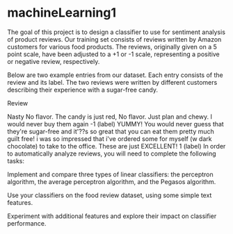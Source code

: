 # machineLearning1
The goal of this project is to design a classifier to use for sentiment analysis of product reviews. Our training set consists of reviews written by Amazon customers for various food products. The reviews, originally given on a 5 point scale, have been adjusted to a +1 or -1 scale, representing a positive or negative review, respectively.

Below are two example entries from our dataset. Each entry consists of the review and its label. The two reviews were written by different customers describing their experience with a sugar-free candy.

Review

Nasty No flavor. The candy is just red, No flavor. Just plan and chewy. I would never buy them again	 -1 (label)
YUMMY! You would never guess that they're sugar-free and it'??s so great that you can eat them pretty much guilt free! i was so impressed that i've ordered some for myself (w dark chocolate) to take to the office. These are just EXCELLENT!	 1 (label)
In order to automatically analyze reviews, you will need to complete the following tasks:

Implement and compare three types of linear classifiers: the perceptron algorithm, the average perceptron algorithm, and the Pegasos algorithm.

Use your classifiers on the food review dataset, using some simple text features.

Experiment with additional features and explore their impact on classifier performance.
